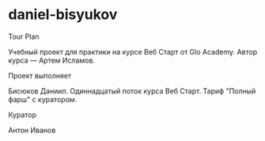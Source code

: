 # daniel-bisyukov

Tour Plan

Учебный проект для практики на курсе Веб Старт от Glo Academy. Автор курса — Артем Исламов.



Проект выполняет

Бисюков Даниил. Одиннадцатый поток курса Веб Старт. Тариф "Полный фарш" с куратором.



Куратор

Антон Иванов
